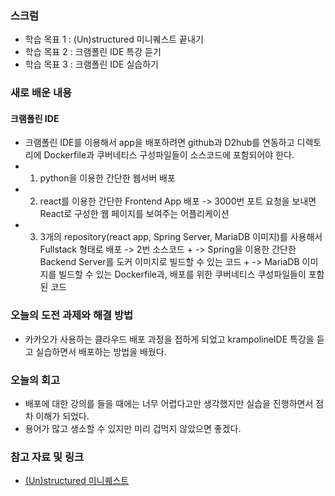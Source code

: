 ### 스크럼 
- 학습 목표 1 : (Un)structured 미니퀘스트 끝내기 
- 학습 목표 2 : 크램폴린 IDE 특강 듣기
- 학습 목표 3 : 크램폴린 IDE 실습하기

### 새로 배운 내용
#### 크램폴린 IDE
- 크램폴린 IDE를 이용해서 app을 배포하려면 github과 D2hub를 연동하고
  디렉토리에 Dockerfile과 쿠버네티스 구성파일들이 소스코드에 포함되어야 한다.
- 1. python을 이용한 간단한 웹서버 배포
- 2. react를 이용한 간단한 Frontend App 배포
  -> 3000번 포트 요청을 보내면 React로 구성한 웹 페이지를 보여주는 어플리케이션
- 3. 3개의 repository(react app, Spring Server, MariaDB 이미지)를 사용해서 Fullstack 형태로 배포
  -> 2번 소스코드 +
  -> Spring을 이용한 간단한 Backend Server를 도커 이미지로 빌드할 수 있는 코드 +
  -> MariaDB 이미지를 빌드할 수 있는 Dockerfile과, 배포를 위한 쿠버네티스 쿠성파일들이 포함된 코드

### 오늘의 도전 과제와 해결 방법
- 카카오가 사용하는 클라우드 배포 과정을 접하게 되었고 
  krampolineIDE 특강을 듣고 실습하면서 배포하는 방법을 배웠다.

### 오늘의 회고
- 배포에 대한 강의를 들을 때에는 너무 어렵다고만 생각했지만 실습을 진행하면서 점차 이해가 되었다.
- 용어가 많고 생소할 수 있지만 미리 겁먹지 않았으면 좋겠다.

### 참고 자료 및 링크
- [(Un)structured 미니퀘스트](https://colab.research.google.com/drive/1SOc3Vxdg7BMAYgweVlm9zISX_Qc8OkFY?usp=sharing)
